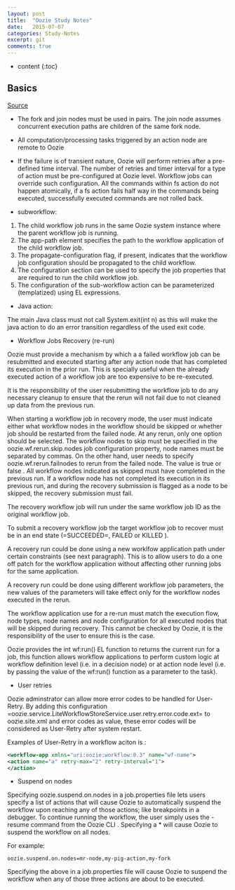 ```yaml
---
layout: post
title:  "Oozie Study Notes"
date:   2015-07-07
categories: Study-Notes
excerpt: git
comments: true
---
```


* content
{:toc}

## Basics ##

[Source](http://archive.cloudera.com/cdh4/cdh/4/oozie/WorkflowFunctionalSpec.html)
* The fork and join nodes must be used in pairs. 
The join node assumes concurrent execution paths are children of the same fork node.

* All computation/processing tasks triggered by an action node are remote to Oozie

* If the failure is of transient nature, Oozie will perform retries after a pre-defined time interval. The number of retries and timer interval for a type of action must be pre-configured at Oozie level. Workflow jobs can override such configuration. 
All the commands within fs action do not happen atomically, 
if a fs action fails half way in the commands being executed, 
successfully executed commands are not rolled back.

* subworkflow:

1. The child workflow job runs in the same Oozie system instance where the parent workflow job is running.
2. The app-path element specifies the path to the workflow application of the child workflow job.
3. The propagate-configuration flag, if present, indicates that the workflow job configuration should be propagated to the child workflow.
4. The configuration section can be used to specify the job properties that are required to run the child workflow job.
5. The configuration of the sub-workflow action can be parameterized (templatized) using EL expressions.

* Java action:

The main Java class must not call System.exit(int n) as this will make the java action to do an error transition regardless of the used exit code.

* Workflow Jobs Recovery (re-run)

Oozie must provide a mechanism by which a a failed workflow job can be resubmitted and executed starting after any action node that has completed its execution in the prior run. This is specially useful when the already executed action of a workflow job are too expensive to be re-executed.

It is the responsibility of the user resubmitting the workflow job to do any necessary cleanup to ensure that the rerun will not fail due to not cleaned up data from the previous run.

When starting a workflow job in recovery mode, the user must indicate either what workflow nodes in the workflow should be skipped or whether job should be restarted from the failed node. At any rerun, only one option should be selected. The workflow nodes to skip must be specified in the oozie.wf.rerun.skip.nodes job configuration property, node names must be separated by commas. On the other hand, user needs to specify oozie.wf.rerun.failnodes to rerun from the failed node. The value is true or false . All workflow nodes indicated as skipped must have completed in the previous run. If a workflow node has not completed its execution in its previous run, and during the recovery submission is flagged as a node to be skipped, the recovery submission must fail.

The recovery workflow job will run under the same workflow job ID as the original workflow job.

To submit a recovery workflow job the target workflow job to recover must be in an end state (=SUCCEEDED=, FAILED or KILLED ).

A recovery run could be done using a new worklfow application path under certain constraints (see next paragraph). This is to allow users to do a one off patch for the workflow application without affecting other running jobs for the same application.

A recovery run could be done using different workflow job parameters, the new values of the parameters will take effect only for the workflow nodes executed in the rerun.

The workflow application use for a re-run must match the execution flow, node types, node names and node configuration for all executed nodes that will be skipped during recovery. This cannot be checked by Oozie, it is the responsibility of the user to ensure this is the case.

Oozie provides the int wf:run() EL function to returns the current run for a job, this function allows workflow applications to perform custom logic at workflow definition level (i.e. in a decision node) or at action node level (i.e. by passing the value of the wf:run() function as a parameter to the task).

* User retries

Oozie adminstrator can allow more error codes to be handled for User-Retry. By adding this configuration =oozie.service.LiteWorkflowStoreService.user.retry.error.code.ext= to oozie.site.xml and error codes as value, these error codes will be considered as User-Retry after system restart.

Examples of User-Retry in a workflow aciton is :

```xml
<workflow-app xmlns="uri:oozie:workflow:0.3" name="wf-name">
<action name="a" retry-max="2" retry-interval="1">
</action>
```

* Suspend on nodes

Specifying oozie.suspend.on.nodes in a job.properties file lets users specify a list of actions that will cause Oozie to automatically suspend the workflow upon reaching any of those actions; like breakpoints in a debugger. To continue running the workflow, the user simply uses the -resume command from the Oozie CLI . Specifying a * will cause Oozie to suspend the workflow on all nodes.

For example:

```shell
oozie.suspend.on.nodes=mr-node,my-pig-action,my-fork
```

Specifying the above in a job.properties file will cause Oozie to suspend the workflow when any of those three actions are about to be executed.
